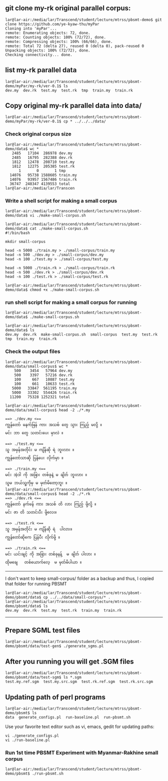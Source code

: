 ## git clone my-rk original parallel corpus:

```
lar@lar-air:/media/lar/Transcend/student/lecture/mtrss/pbsmt-demo$ git clone https://github.com/ye-kyaw-thu/myPar
Cloning into 'myPar'...  
remote: Enumerating objects: 72, done.  
remote: Counting objects: 100% (72/72), done.  
remote: Compressing objects: 100% (66/66), done.  
remote: Total 72 (delta 27), reused 0 (delta 0), pack-reused 0  
Unpacking objects: 100% (72/72), done.
Checking connectivity... done.
```

## list my-rk parallel data 

```
lar@lar-air:/media/lar/Transcend/student/lecture/mtrss/pbsmt-demo/myPar/my-rk/ver-0.1$ ls
dev.my  dev.rk  test.my  test.rk  tmp  train.my  train.rk
```

## Copy original my-rk parallel data into data/

```
lar@lar-air:/media/lar/Transcend/student/lecture/mtrss/pbsmt-demo/myPar/my-rk/ver-0.1$ cp * ../../../data/
```

### Check original corpus size

```
lar@lar-air:/media/lar/Transcend/student/lecture/mtrss/pbsmt-demo/data$ wc *
   2485   17104  286978 dev.my
   2485   16795  282388 dev.rk
   1812   12478  208710 test.my
   1812   12275  205385 test.rk
      1       0       1 tmp
  14076   95738 1588605 train.my
  14076   93957 1567486 train.rk
  36747  248347 4139553 total
lar@lar-air:/media/lar/Transcen
```

### Write a shell script for making a small corpus

```
lar@lar-air:/media/lar/Transcend/student/lecture/mtrss/pbsmt-demo/data$ vi ./make-small-corpus.sh
```

```
lar@lar-air:/media/lar/Transcend/student/lecture/mtrss/pbsmt-demo/data$ cat ./make-small-corpus.sh 
#!/bin/bash

mkdir small-corpus

head -n 5000 ./train.my > ./small-corpus/train.my
head -n 500 ./dev.my > ./small-corpus/dev.my
head -n 100 ./test.my > ./small-corpus/test.my

head -n 5000 ./train.rk > ./small-corpus/train.rk
head -n 500 ./dev.rk > ./small-corpus/dev.rk
head -n 100 ./test.rk > ./small-corpus/test.rk
```

```
lar@lar-air:/media/lar/Transcend/student/lecture/mtrss/pbsmt-demo/data$ chmod +x ./make-small-corpus.sh 
```

### run shell script for making a small corpus for running 

```
lar@lar-air:/media/lar/Transcend/student/lecture/mtrss/pbsmt-demo/data$ ./make-small-corpus.sh 
```

```
lar@lar-air:/media/lar/Transcend/student/lecture/mtrss/pbsmt-demo/data$ ls
dev.my  dev.rk  make-small-corpus.sh  small-corpus  test.my  test.rk  tmp  train.my  train.rk
```

### Check the output files

```
lar@lar-air:/media/lar/Transcend/student/lecture/mtrss/pbsmt-demo/data/small-corpus$ wc *
    500    3454   57964 dev.my
    500    3397   57216 dev.rk
    100     667   10887 test.my
    100     661   10633 test.rk
   5000   33847  561195 train.my
   5000   33302  554426 train.rk
  11200   75328 1252321 total
```

```
lar@lar-air:/media/lar/Transcend/student/lecture/mtrss/pbsmt-demo/data/small-corpus$ head -2 ./*.my

==> ./dev.my <==
ကျွန်တော် မနက်ဖြန် ကား အသစ် တွေ သွား ကြည့် မလို့ ။
မင်း ဘာ တွေ သတင်းပေး မှာလဲ ။

==> ./test.my <==
သူ အမှန်အတိုင်း မ ကျိန်ဆို ရဲ ဘူးလား ။
ကျွန်တော်သာဆို ပြန်ပေး လိုက်မှာ ။

==> ./train.my <==
မင်း အဲ့ဒါ ကို အခြား တစ်ခုနဲ့ မ ချိတ် ဘူးလား ။
သူမ ဘယ်သူ့ကိုမှ မ မှတ်မိတော့ဘူး ။
lar@lar-air:/media/lar/Transcend/student/lecture/mtrss/pbsmt-demo/data/small-corpus$ head -2 ./*.rk
==> ./dev.rk <==
ကျွန်တော် နက်ဖန် ကား အသစ် တိ လား ကြည့် ဖို့လို့ ။
မင်း ဇာ တိ သတင်းပီး ဖို့လေး။

==> ./test.rk <==
သူ အမှန်အတိုင်း မ ကျိန်ဆို ရဲ  ပါလား။
ကျွန်တော်ဆိုကေ ပြန်ပီး လိုက်ဖို့ ။

==> ./train.rk <==
မင်း ယင်းချင့် ကို အခြား တစ်ခုနန့်  မ ချိတ် ပါလား ။
ထိုမချေ   တစ်ယောက်လေ့  မ မှတ်မိပါယာ ။
```

-----

I don't want to keep small-corpus/ folder as a backup and thus, I copied that folder for running PBSMT

```
lar@lar-air:/media/lar/Transcend/student/lecture/mtrss/pbsmt-demo/pbsmt/data$ cp ../../data/small-corpus/* .
lar@lar-air:/media/lar/Transcend/student/lecture/mtrss/pbsmt-demo/pbsmt/data$ ls
dev.my  dev.rk  test.my  test.rk  train.my  train.rk
```

-----

## Prepare SGML test files

```
lar@lar-air:/media/lar/Transcend/student/lecture/mtrss/pbsmt-demo/pbsmt/data/test-gen$ ./generate_sgms.pl
```

## After you running you will get .SGM files

```
lar@lar-air:/media/lar/Transcend/student/lecture/mtrss/pbsmt-demo/pbsmt/data/test-sgm$ ls *.sgm
test.my.ref.sgm  test.my.src.sgm  test.rk.ref.sgm  test.rk.src.sgm
```

## Updating path of perl programs

```
lar@lar-air:/media/lar/Transcend/student/lecture/mtrss/pbsmt-demo/pbsmt$ ls
data  generate_configs.pl  run-baseline.pl  run-pbsmt.sh
```

Use your favorite text editor such as vi, emacs, gedit for updating paths:  

```
vi ./generate_configs.pl
vi ./run-baseline.pl

```

### Run 1st time PBSMT Experiment with Myanmar-Rakhine small corpus

```
lar@lar-air:/media/lar/Transcend/student/lecture/mtrss/pbsmt-demo/pbsmt$ ./run-pbsmt.sh
```

